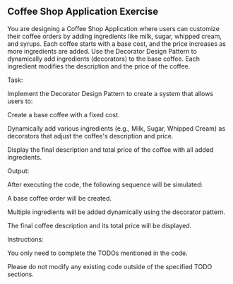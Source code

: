 ## Coffee Shop Application Exercise
You are designing a Coffee Shop Application where users can customize their coffee orders by adding ingredients like milk, sugar, whipped cream, and syrups. Each coffee starts with a base cost, and the price increases as more ingredients are added. Use the Decorator Design Pattern to dynamically add ingredients (decorators) to the base coffee. Each ingredient modifies the description and the price of the coffee.



Task:

Implement the Decorator Design Pattern to create a system that allows users to:

Create a base coffee with a fixed cost.

Dynamically add various ingredients (e.g., Milk, Sugar, Whipped Cream) as decorators that adjust the coffee's description and price.

Display the final description and total price of the coffee with all added ingredients.



Output:

After executing the code, the following sequence will be simulated:

A base coffee order will be created.

Multiple ingredients will be added dynamically using the decorator pattern.

The final coffee description and its total price will be displayed.



Instructions:

You only need to complete the TODOs mentioned in the code.

Please do not modify any existing code outside of the specified TODO sections.